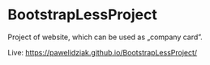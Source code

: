 # BootstrapLessProject
Project of website, which can be used as „company card”. 

Live: https://pawelidziak.github.io/BootstrapLessProject/
